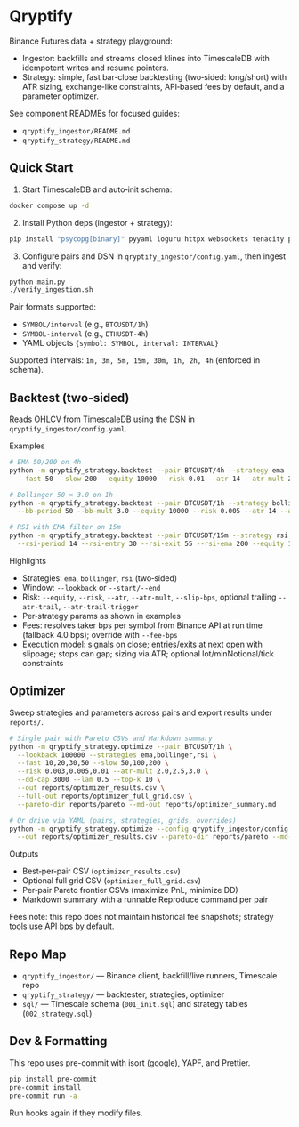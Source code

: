 # Qryptify

Binance Futures data + strategy playground:

- Ingestor: backfills and streams closed klines into TimescaleDB with idempotent writes and resume pointers.
- Strategy: simple, fast bar-close backtesting (two‑sided: long/short) with ATR sizing, exchange-like constraints, API‑based fees by default, and a parameter optimizer.

See component READMEs for focused guides:

- `qryptify_ingestor/README.md`
- `qryptify_strategy/README.md`

## Quick Start

1. Start TimescaleDB and auto‑init schema:

```bash
docker compose up -d
```

2. Install Python deps (ingestor + strategy):

```bash
pip install "psycopg[binary]" pyyaml loguru httpx websockets tenacity pytz
```

3. Configure pairs and DSN in `qryptify_ingestor/config.yaml`, then ingest and verify:

```bash
python main.py
./verify_ingestion.sh
```

Pair formats supported:

- `SYMBOL/interval` (e.g., `BTCUSDT/1h`)
- `SYMBOL-interval` (e.g., `ETHUSDT-4h`)
- YAML objects `{symbol: SYMBOL, interval: INTERVAL}`

Supported intervals: `1m, 3m, 5m, 15m, 30m, 1h, 2h, 4h` (enforced in schema).

## Backtest (two‑sided)

Reads OHLCV from TimescaleDB using the DSN in `qryptify_ingestor/config.yaml`.

Examples

```bash
# EMA 50/200 on 4h
python -m qryptify_strategy.backtest --pair BTCUSDT/4h --strategy ema --lookback 100000 \
  --fast 50 --slow 200 --equity 10000 --risk 0.01 --atr 14 --atr-mult 2.0

# Bollinger 50 × 3.0 on 1h
python -m qryptify_strategy.backtest --pair BTCUSDT/1h --strategy bollinger --lookback 100000 \
  --bb-period 50 --bb-mult 3.0 --equity 10000 --risk 0.005 --atr 14 --atr-mult 2.0 --slip-bps 1

# RSI with EMA filter on 15m
python -m qryptify_strategy.backtest --pair BTCUSDT/15m --strategy rsi --lookback 100000 \
  --rsi-period 14 --rsi-entry 30 --rsi-exit 55 --rsi-ema 200 --equity 10000 --risk 0.005 --atr 14 --atr-mult 3.0 --slip-bps 1
```

Highlights

- Strategies: `ema`, `bollinger`, `rsi` (two‑sided)
- Window: `--lookback` or `--start/--end`
- Risk: `--equity`, `--risk`, `--atr`, `--atr-mult`, `--slip-bps`, optional trailing `--atr-trail`, `--atr-trail-trigger`
- Per‑strategy params as shown in examples
- Fees: resolves taker bps per symbol from Binance API at run time (fallback 4.0 bps); override with `--fee-bps`
- Execution model: signals on close; entries/exits at next open with slippage; stops can gap; sizing via ATR; optional lot/minNotional/tick constraints

## Optimizer

Sweep strategies and parameters across pairs and export results under `reports/`.

```bash
# Single pair with Pareto CSVs and Markdown summary
python -m qryptify_strategy.optimize --pair BTCUSDT/1h \
  --lookback 100000 --strategies ema,bollinger,rsi \
  --fast 10,20,30,50 --slow 50,100,200 \
  --risk 0.003,0.005,0.01 --atr-mult 2.0,2.5,3.0 \
  --dd-cap 3000 --lam 0.5 --top-k 10 \
  --out reports/optimizer_results.csv \
  --full-out reports/optimizer_full_grid.csv \
  --pareto-dir reports/pareto --md-out reports/optimizer_summary.md

# Or drive via YAML (pairs, strategies, grids, overrides)
python -m qryptify_strategy.optimize --config qryptify_ingestor/config.yaml \
  --out reports/optimizer_results.csv --pareto-dir reports/pareto --md-out reports/optimizer_summary.md
```

Outputs

- Best‑per‑pair CSV (`optimizer_results.csv`)
- Optional full grid CSV (`optimizer_full_grid.csv`)
- Per‑pair Pareto frontier CSVs (maximize PnL, minimize DD)
- Markdown summary with a runnable Reproduce command per pair

Fees note: this repo does not maintain historical fee snapshots; strategy tools use API bps by default.

## Repo Map

- `qryptify_ingestor/` — Binance client, backfill/live runners, Timescale repo
- `qryptify_strategy/` — backtester, strategies, optimizer
- `sql/` — Timescale schema (`001_init.sql`) and strategy tables (`002_strategy.sql`)

## Dev & Formatting

This repo uses pre-commit with isort (google), YAPF, and Prettier.

```bash
pip install pre-commit
pre-commit install
pre-commit run -a
```

Run hooks again if they modify files.
